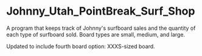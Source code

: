 # Johnny_Utah_PointBreak_Surf_Shop
A program that keeps track of Johnny's surfboard sales and the quantity of each type of surfboard sold.
Board types are small, medium, and large.

Updated to include fourth board option: XXXS-sized board.

